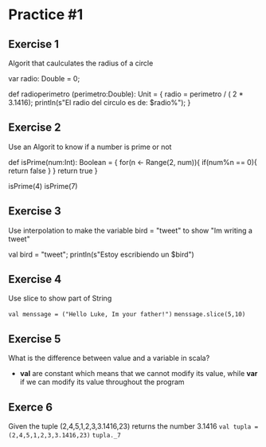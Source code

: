 # Practice #1

## Exercise 1
Algorit that caulculates the radius of a circle

var radio: Double = 0;

def radioperimetro (perimetro:Double): Unit = {
    radio = perimetro / ( 2 * 3.1416);
    println(s"El radio del circulo es de: $radio%");
}

## Exercise 2
Use an Algorit to know if a number is prime or not

def isPrime(num:Int): Boolean = {
    for(n <- Range(2, num)){
        if(num%n == 0){
            return false
        }
    }
    return true
}

isPrime(4)
isPrime(7)

## Exercise 3
Use interpolation to make the variable bird = "tweet" to show "Im writing a tweet"

val bird = "tweet";
println(s"Estoy escribiendo un $bird")

## Exercise 4
Use slice to show part of String

`val menssage = ("Hello Luke, Im your father!")`
`menssage.slice(5,10)`

## Exercise 5
What is the difference between value and a variable in scala?
- **val** are constant which means that we cannot modify its value, while **var** if we can modify its value throughout the program

## Exerce 6  
Given the tuple (2,4,5,1,2,3,3.1416,23) returns the number 3.1416
`val tupla = (2,4,5,1,2,3,3.1416,23)`
`tupla._7`